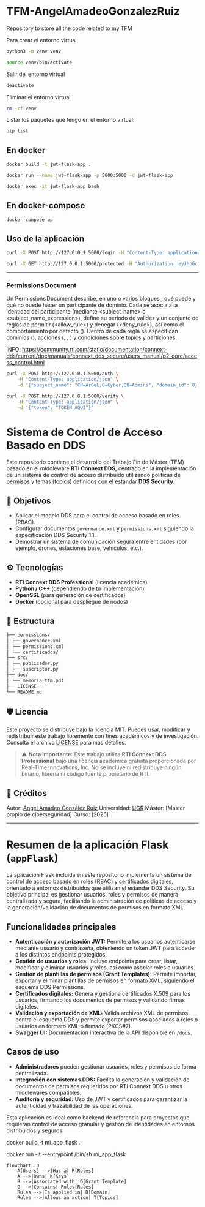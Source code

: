 # TFM-AngelAmadeoGonzalezRuiz

Repository to store all the code related to my TFM

Para crear el entorno virtual

```bash
python3 -m venv venv
```

```bash
source venv/bin/activate
```

Salir del entorno virtual

```bash
deactivate
```

Eliminar el entorno virtual

```bash
rm -rf venv
```

Listar los paquetes que tengo en el entorno virtual:

```bash
pip list
```

## En docker

```bash
docker build -t jwt-flask-app .
```

```bash
docker run --name jwt-flask-app -p 5000:5000 -d jwt-flask-app
```

```bash
docker exec -it jwt-flask-app bash
```

## En docker-compose

```bash
docker-compose up
```

## Uso de la aplicación

```bash
curl -X POST http://127.0.0.1:5000/login -H "Content-Type: application/json" -d '{"username": "usuario", "password": "password"}'
```

```bash
curl -X GET http://127.0.0.1:5000/protected -H "Authorization: eyJhbGciOiJIUzI1NiIsInR5cCI6IkpXVCJ9.eyJ1c2VybmFtZSI6InVzdWFyaW8iLCJleHAiOjE3MzY1MTc1Njh9.BeKYJSQ_r0CoLB1ZVLr786K364nY5ucgWu4IOImJFfg"
```

---


### Permissions Document

Un Permissions Document describe, en uno o varios bloques <grant>, qué puede y qué no puede hacer un participante de dominio. Cada <grant> se asocia a la identidad del participante (mediante <subject_name> o <subject_name_expression>), define su periodo de validez y un conjunto de reglas de permitir (<allow_rule>) y denegar (<deny_rule>), así como el comportamiento por defecto (<default>). Dentro de cada regla se especifican dominios (<domains>), acciones (<publish>, <subscribe>, <relay>) y condiciones sobre topics y particiones.

INFO: https://community.rti.com/static/documentation/connext-dds/current/doc/manuals/connext_dds_secure/users_manual/p2_core/access_control.html

```bash
curl -X POST http://127.0.0.1:5000/auth \
    -H "Content-Type: application/json" \
    -d '{"subject_name": "CN=ArGeL,O=Cyber,OU=Admins", "domain_id": 0}'
```


```bash
curl -X POST http://127.0.0.1:5000/verify \
    -H "Content-Type: application/json" \
    -d '{"token": "TOKEN_AQUI"}'
```

# Sistema de Control de Acceso Basado en DDS

Este repositorio contiene el desarrollo del Trabajo Fin de Máster (TFM) basado en el middleware **RTI Connext DDS**, centrado en la implementación de un sistema de control de acceso distribuido utilizando políticas de permisos y temas (topics) definidos con el estándar **DDS Security**.

## 📌 Objetivos

- Aplicar el modelo DDS para el control de acceso basado en roles (RBAC).
- Configurar documentos `governance.xml` y `permissions.xml` siguiendo la especificación DDS Security 1.1.
- Demostrar un sistema de comunicación segura entre entidades (por ejemplo, drones, estaciones base, vehículos, etc.).

## ⚙️ Tecnologías

- **RTI Connext DDS Professional** (licencia académica)
- **Python / C++** (dependiendo de tu implementación)
- **OpenSSL** (para generación de certificados)
- **Docker** (opcional para despliegue de nodos)

## 📁 Estructura

```markdown
├── permissions/
│ ├── governance.xml
│ ├── permissions.xml
│ └── certificados/
├── src/
│ ├── publicador.py
│ ├── suscriptor.py
├── doc/
│ └── memoria_tfm.pdf
├── LICENSE
└── README.md
```

## 🛡️ Licencia

Este proyecto se distribuye bajo la licencia MIT. Puedes usar, modificar y redistribuir este trabajo libremente con fines académicos y de investigación.
Consulta el archivo [LICENSE](LICENSE) para más detalles.

> ⚠️ **Nota importante:** Este trabajo utiliza **RTI Connext DDS Professional** bajo una licencia académica gratuita proporcionada por Real-Time Innovations, Inc.
> No se incluye ni redistribuye ningún binario, librería ni código fuente propietario de RTI.

## 🧪 Créditos

Autor: [Ángel Amadeo González Ruiz](https://github.com/argelion14)
Universidad: [UGR](https://www.ugr.es/)
Máster: [Master propio de ciberseguridad]
Curso: [2025]

---

# Resumen de la aplicación Flask (`appFlask`)

La aplicación Flask incluida en este repositorio implementa un sistema de control de acceso basado en roles (RBAC) y certificados digitales, orientado a entornos distribuidos que utilizan el estándar DDS Security. Su objetivo principal es gestionar usuarios, roles y permisos de manera centralizada y segura, facilitando la administración de políticas de acceso y la generación/validación de documentos de permisos en formato XML.

## Funcionalidades principales

- **Autenticación y autorización JWT:** Permite a los usuarios autenticarse mediante usuario y contraseña, obteniendo un token JWT para acceder a los distintos endpoints protegidos.
- **Gestión de usuarios y roles:** Incluye endpoints para crear, listar, modificar y eliminar usuarios y roles, así como asociar roles a usuarios.
- **Gestión de plantillas de permisos (Grant Templates):** Permite importar, exportar y eliminar plantillas de permisos en formato XML, siguiendo el esquema DDS Permissions.
- **Certificados digitales:** Genera y gestiona certificados X.509 para los usuarios, firmando los documentos de permisos y validando firmas digitales.
- **Validación y exportación de XML:** Valida archivos XML de permisos contra el esquema DDS y permite exportar permisos asociados a roles o usuarios en formato XML o firmado (PKCS#7).
- **Swagger UI:** Documentación interactiva de la API disponible en `/docs`.

## Casos de uso

- **Administradores** pueden gestionar usuarios, roles y permisos de forma centralizada.
- **Integración con sistemas DDS:** Facilita la generación y validación de documentos de permisos requeridos por RTI Connext DDS u otros middlewares compatibles.
- **Auditoría y seguridad:** Uso de JWT y certificados para garantizar la autenticidad y trazabilidad de las operaciones.

Esta aplicación es ideal como backend de referencia para proyectos que requieran control de acceso granular y gestión de identidades en entornos distribuidos y seguros.







docker build -t mi_app_flask .

docker run -it --entrypoint /bin/sh mi_app_flask








```mermaid
flowchart TD
    A[Users] -->|Has a| R[Roles]
    A -->|Owns| K[Keys]
    R -->|Associated with| G[Grant Template]
    G -->|Contains| Rules[Rules]
    Rules -->|Is applied in| D[Domain]
    Rules -->|Allows an action| T[Topics]

```